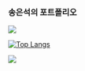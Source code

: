 ### 송은석의 포트폴리오

<img src="https://capsule-render.vercel.app/api?type=waving&color=gradient&height=200" />



[![Top Langs](https://github-readme-stats.vercel.app/api/top-langs/?username=Ssong0515)](https://github.com/anuraghazra/github-readme-stats)




<img src="https://capsule-render.vercel.app/api?type=waving&color=gradient&height=150&section=footer" />
